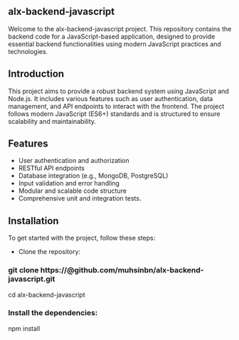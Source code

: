 ## alx-backend-javascript
Welcome to the alx-backend-javascript project. This repository contains the backend code for a JavaScript-based application, designed to provide essential backend functionalities using modern JavaScript practices and technologies.

## Introduction
This project aims to provide a robust backend system using JavaScript and Node.js. It includes various features such as user authentication, data management, and API endpoints to interact with the frontend. The project follows modern JavaScript (ES6+) standards and is structured to ensure scalability and maintainability.

## Features
* User authentication and authorization
* RESTful API endpoints
* Database integration (e.g., MongoDB, PostgreSQL)
* Input validation and error handling
* Modular and scalable code structure
* Comprehensive unit and integration tests.

## Installation
To get started with the project, follow these steps:

* Clone the repository:
### git clone https://@github.com/muhsinbn/alx-backend-javascript.git
cd alx-backend-javascript
### Install the dependencies:
npm install
